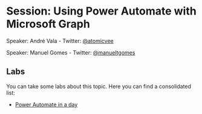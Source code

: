 # Session: Using Power Automate with Microsoft Graph
Speaker: André Vala - 
Twitter: [@atomicvee](https://twitter.com/atomicvee)

Speaker: Manuel Gomes - 
Twitter: [@manueltgomes](https://twitter.com/manueltgomes)

## Labs
You can take some labs about this topic. Here you can find a consolidated list:
* [Power Automate in a day](https://github.com/Power-Automate-in-a-day/Training-by-the-community)